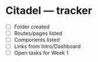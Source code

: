 # Citadel — tracker

- [ ] Folder created
- [ ] Routes/pages listed
- [ ] Components listed
- [ ] Links from Intro/Dashboard
- [ ] Open tasks for Week 1
